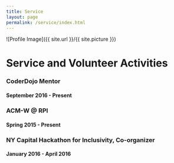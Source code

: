 ```yaml
---
title: Service 
layout: page
permalink: /service/index.html
---
```

<style>
img { width: 50%; margin: 0 auto; display: block; }
</style>

![Profile Image]({{ site.url }}/{{ site.picture }})

<h1>Service and Volunteer Activities</h1>
<h3>CoderDojo Mentor</h3>
<h4>September 2016 - Present</h4>
<p>

</p>
<h3>ACM-W @ RPI</h3>
<h4>Spring 2015 - Present</h4>
<p>
</p>
<h3>NY Capital Hackathon for Inclusivity, Co-organizer</h3>
<h4>January 2016 - April 2016</h4>
<p>
</p>
